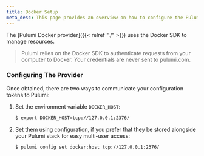 ```yaml
---
title: Docker Setup
meta_desc: This page provides an overview on how to configure the Pulumi Docker Provider.
---
```


The [Pulumi Docker provider]({{< relref "./" >}}) uses the Docker SDK to manage resources.

> Pulumi relies on the Docker SDK to authenticate requests from your computer to Docker. Your credentials are never sent
> to pulumi.com.

### Configuring The Provider

Once obtained, there are two ways to communicate your configuration tokens to Pulumi:

1. Set the environment variable `DOCKER_HOST`:

    ```bash
    $ export DOCKER_HOST=tcp://127.0.0.1:2376/
    ```

2. Set them using configuration, if you prefer that they be stored alongside your Pulumi stack for easy multi-user access:

    ```bash
    $ pulumi config set docker:host tcp://127.0.0.1:2376/
    ```
